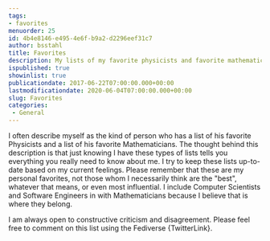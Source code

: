 ```yaml
---
tags:
- favorites
menuorder: 25
id: 4b4e8146-e495-4e6f-b9a2-d2296eef31c7
author: bsstahl
title: Favorites
description: My lists of my favorite physicists and favorite mathematicians
ispublished: true
showinlist: true
publicationdate: 2017-06-22T07:00:00.000+00:00
lastmodificationdate: 2020-06-04T07:00:00.000+00:00
slug: Favorites
categories:
 - General
---
```

I often describe myself as the kind of person who has a list of his favorite Physicists and a list of his favorite Mathematicians. The thought behind this description is that just knowing I have these types of lists tells you everything you really need to know about me. I try to keep these lists up-to-date based on my current feelings. Please remember that these are my personal favorites, not those whom I necessarily think are the "best", whatever that means, or even most influential. I include Computer Scientists and Software Engineers in with Mathematicians because I believe that is where they belong.

I am always open to constructive criticism and disagreement. Please feel free to comment on this list using the Fediverse {TwitterLink}.
